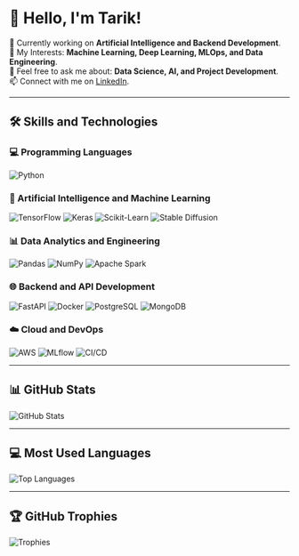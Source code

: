 # 👋 Hello, I'm Tarik!
🌱 Currently working on **Artificial Intelligence and Backend Development**.  
🔭 My Interests: **Machine Learning, Deep Learning, MLOps, and Data Engineering**.  
💬 Feel free to ask me about: **Data Science, AI, and Project Development**.  
📫 Connect with me on [LinkedIn](https://www.linkedin.com/in/muhammettarikyilmaz).  

---

## 🛠️ Skills and Technologies

### 💻 Programming Languages
![Python](https://img.shields.io/badge/Python-3776AB?style=for-the-badge&logo=python&logoColor=white)

### 🤖 Artificial Intelligence and Machine Learning
![TensorFlow](https://img.shields.io/badge/TensorFlow-FF6F00?style=for-the-badge&logo=tensorflow&logoColor=white)
![Keras](https://img.shields.io/badge/Keras-D00000?style=for-the-badge&logo=keras&logoColor=white)
![Scikit-Learn](https://img.shields.io/badge/Scikit--Learn-F7931E?style=for-the-badge&logo=scikit-learn&logoColor=white)
![Stable Diffusion](https://img.shields.io/badge/Stable%20Diffusion-000000?style=for-the-badge&logo=stablediffusion&logoColor=white)

### 📊 Data Analytics and Engineering
![Pandas](https://img.shields.io/badge/Pandas-150458?style=for-the-badge&logo=pandas&logoColor=white)
![NumPy](https://img.shields.io/badge/NumPy-013243?style=for-the-badge&logo=numpy&logoColor=white)
![Apache Spark](https://img.shields.io/badge/Apache%20Spark-E25A1C?style=for-the-badge&logo=apachespark&logoColor=white)

### 🌐 Backend and API Development
![FastAPI](https://img.shields.io/badge/FastAPI-009688?style=for-the-badge&logo=fastapi&logoColor=white)
![Docker](https://img.shields.io/badge/Docker-2496ED?style=for-the-badge&logo=docker&logoColor=white)
![PostgreSQL](https://img.shields.io/badge/PostgreSQL-336791?style=for-the-badge&logo=postgresql&logoColor=white)
![MongoDB](https://img.shields.io/badge/MongoDB-47A248?style=for-the-badge&logo=mongodb&logoColor=white)

### ☁️ Cloud and DevOps
![AWS](https://img.shields.io/badge/Amazon%20AWS-232F3E?style=for-the-badge&logo=amazonaws&logoColor=white)
![MLflow](https://img.shields.io/badge/MLflow-0194E2?style=for-the-badge&logo=mlflow&logoColor=white)
![CI/CD](https://img.shields.io/badge/CI%2FCD-00ADD8?style=for-the-badge&logo=cirrusci&logoColor=white)

---

## 📊 GitHub Stats
![GitHub Stats](https://github-readme-stats.vercel.app/api?username=TarikYil&show_icons=true&theme=dark&hide_border=true)

---

## 💻 Most Used Languages
![Top Languages](https://github-readme-stats.vercel.app/api/top-langs/?username=TarikYil&layout=compact&theme=dark&hide_border=true)

---

## 🏆 GitHub Trophies
![Trophies](https://github-profile-trophy.vercel.app/?username=TarikYil&theme=darkhub&no-frame=true&margin-w=15)


